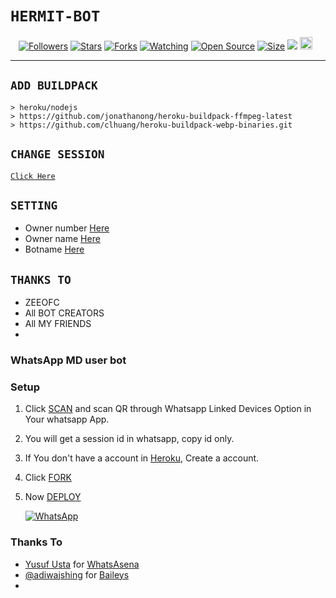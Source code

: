 # ```HERMIT-BOT```
<p align="center">
<a href="https://github.com/HERMIT-SIR/followers"><img title="Followers" src="https://img.shields.io/github/followers/HERMIT-SIR?color=red&style=flat-square"></a>
<a href="https://github.com/HERMIT-SIR/HERMIT-V5/stargazers/"><img title="Stars" src="https://img.shields.io/github/stars/HERMIT-SIR/HERMIT-V5?color=blue&style=flat-square"></a>
<a href="https://github.com/HERMIT-SIR/HERMIT-V5/network/members"><img title="Forks" src="https://img.shields.io/github/forks/HERMIT-SIR/HERMIT-V5?color=red&style=flat-square"></a>
<a href="https://github.com/HERMIT-SIR/HERMIT-V5/watchers"><img title="Watching" src="https://img.shields.io/github/watchers/HERMIT-SIR/HERMIT-V5?label=Watchers&color=blue&style=flat-square"></a>
<a href="https://github.com/HERMIT-SIR/HERMIT-V5"><img title="Open Source" src="https://badges.frapsoft.com/os/v2/open-source.svg?v=103"></a>
<a href="https://github.com/HERMIT-SIR/HERMIT-V5/"><img title="Size" src="https://img.shields.io/github/repo-size/HERMIT-SIR/HERMIT-V5?style=flat-square&color=green"></a>
<a href="https://hits.seeyoufarm.com"><img src="https://hits.seeyoufarm.com/api/count/incr/badge.svg?url=https%3A%2F%2Fgithub.com%2FHERMIT-SIR%2FHERMIT-V5&count_bg=%2379C83D&title_bg=%23555555&icon=probot.svg&icon_color=%2300FF6D&title=hits&edge_flat=false"/></a>
<a href="https://github.com/HERMIT-SIR/HERMIT-V5/graphs/commit-activity"><img height="20" src="https://img.shields.io/badge/Maintained%3F-yes-green.svg"></a>&nbsp;&nbsp;
</p>
<p align='center'>
    </p>

-------

## `ADD BUILDPACK`

```
> heroku/nodejs
> https://github.com/jonathanong/heroku-buildpack-ffmpeg-latest
> https://github.com/clhuang/heroku-buildpack-webp-binaries.git
```

## `CHANGE SESSION`

[`Click Here`](https://github.com/HERMIT-SIR/HERMIT-V5/blob/main/session.json#L1)

## `SETTING`

- Owner number [Here](https://github.com/HERMIT-SIR/HERMIT-V5/blob/main/settings.json#L1)
- Owner name [Here](https://github.com/HERMIT-SIR/HERMIT-V5/blob/main/settings.json#L1)
- Botname [Here](https://github.com/HERMIT-SIR/HERMIT-V5/blob/main/settings.json#L1)


## `THANKS TO`

- ZEEOFC
- All BOT CREATORS
- All MY FRIENDS
- 
### WhatsApp MD user bot

### Setup

1. Click [SCAN](https://levanter.up.railway.app/md) and scan QR through Whatsapp Linked Devices Option in Your whatsapp App.
2. You will get a session id in whatsapp, copy id only.
3. If You don't have a account in [Heroku](https://signup.heroku.com/), Create a account.
4. Click [FORK](https://github.com/lyfe00011/whatsapp-bot-md/fork)
5. Now [DEPLOY](https://levanter.up.railway.app/dmd)

   <a href="https://chat.whatsapp.com/Jl6U29pBwmWLG3OOOfdPPt"><img alt="WhatsApp" src="https://img.shields.io/badge/-Whatsapp%20Group-lightgrey?style=for-the-badge&logo=whatsapp&logoColor=white"/></a>

### Thanks To

- [Yusuf Usta](https://github.com/Quiec) for [WhatsAsena](https://github.com/yusufusta/WhatsAsena)
- [@adiwajshing](https://github.com/adiwajshing) for [Baileys](https://github.com/adiwajshing/Baileys)
- 
